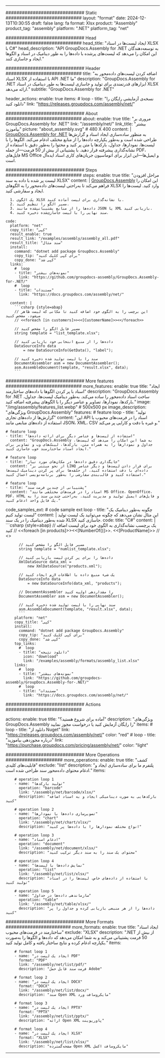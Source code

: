 



---
############################# Static ############################
layout: "format"
date:  2024-12-13T10:30:55
draft: false
lang: fa
format: Xlsx
product: "Assembly"
product_tag: "assembly"
platform: ".NET"
platform_tag: "net"

############################# Head ############################
head_title: "ایجاد لیست‌ها در اسناد XLSX با C#"
head_description: "API GroupDocs.Assembly for .NET به توسعه‌دهندگان این امکان را می‌دهد که لیست‌های پرشده با داده‌ها را به طور دینامیک در اسناد و الگوها ایجاد و جاسازی کنند."

############################# Header ############################
title: "اضافه کردن لیست‌های داده‌محور به اسناد XLSX با استفاده از API .NET ما" 
description: "GroupDocs.Assembly for .NET ابزارهای قدرتمندی برای تولید و جاسازی لیست‌ها به طور دینامیک در اسناد XLSX ارائه می‌دهد."
subtitle: "GroupDocs.Assembly for .NET" 

header_actions:
  enable: true
  items:
    #  loop
    - title: "نسخه‌ی آزمایشی رایگان را دانلود کنید"
      link: "https://releases.groupdocs.com/assembly/net/"
      
############################# About ############################
about:
    enable: true
    title: "مروری بر GroupDocs.Assembly for .NET"
    link: "/assembly/net/"
    link_title: "بیشتر بیاموزید"
    picture: "about_assembly.svg" # 480 X 400
    content: |
       [GroupDocs.Assembly for .NET](/assembly/net/) به منظور ساده‌سازی ایجاد اسناد و گزارش‌ها طراحی شده است و به‌طور یکپارچه داده‌ها را از منابع مختلف ادغام می‌کند. الگوها را با لیست‌ها، نمودارها، جداول، بارکدها یا متن پر کنید و محتوا را به‌طور دقیق با استفاده از نشانه‌گذاری پیشرفته قرار دهید. با پشتیبانی از بیش از 50 فرمت—از جمله PDF، فایل‌های MS Office و ایمیل‌ها—این ابزار برای اتوماسیون جریان‌های کاری اسناد ایده‌آل است.

############################# Steps ############################
steps:
    enable: true
    title: "مراحل افزودن لیست پر شده با داده به سند XLSX"
    content: |
      [GroupDocs.Assembly](/assembly/net/) این امکان را فراهم می‌کند تا به‌راحتی لیست‌های داده‌محور را به الگوهای XLSX وارد کنید. لیست‌ها را ایجاد و سفارشی کنید.
      
      1. یک الگوی XLSX با نشانه‌گذاری برای لیست آماده کنید.
      2. مسیر الگو را تنظیم کنید.
      3. داده‌ها را از منابع پشتیبانی‌شده مانند JSON یا XML بازیابی کنید.
      4. سند نهایی را با لیست جاسازی‌شده ذخیره کنید.
   
    code:
      platform: "net"
      copy_title: "کپی"
      result_enable: true
      result_link: "/examples/assembly/assembly_all.pdf"
      result_title: "سند مثال"
      install:
        command: "dotnet add package GroupDocs.Assembly"
        copy_tip: "برای کپی کلیک کنید"
        copy_done: "کپی شد"
      links:
        #  loop
        - title: "نمونه‌های بیشتر"
          link: "https://github.com/groupdocs-assembly/GroupDocs.Assembly-for-.NET/"
        #  loop
        - title: "مستندات"
          link: "https://docs.groupdocs.com/assembly/net/"
          
      content: |
        ```csharp {style=abap}
        // این برچسب را به الگوی خود اضافه کنید تا مکانی که لیست ظاهر می‌شود، مشخص کنید
        // <<foreach [in customers]>><<[CustomerName]>><</foreach>>

        // مسیر فایل الگو را مشخص کنید
        string template = "list_template.xlsx";

        // داده‌ها را از منبع انتخابی خود بازیابی کنید
        DataSourceInfo data 
            = new DataSourceInfo(GetData(), "label");

        // سند را با لیست تولید شده ذخیره کنید
        DocumentAssembler asm = new DocumentAssembler();
        asm.AssembleDocument(template, "result.xlsx", data);
        ```            

############################# More features ############################
more_features:
  enable: true
  title: "ایجاد اسناد با پر کردن الگوها با داده‌های ساختارمند"
  description: "GroupDocs.Assembly for .NET ساخت اسناد داده‌محور را ساده می‌کند. به‌طور دینامیک لیست‌ها، جداول، بارکدها، نمودارها، تصاویر و عناصر دیگر را با الگوهای پیشرفته اضافه کنید."
  image: "/img/assembly/features_list.webp" # 500x500 px
  image_description: "ویژگی‌های GroupDocs.Assembly"
  features:
    # feature loop
    - title: "تولید گزارش‌ها از داده‌های تجاری"
      content: "این API اسناد را در فرمت‌های محبوب با استفاده از داده‌های منابعی مانند JSON، XML، CSV و غیره با دقت و کارایی پر می‌کند."

    # feature loop
    - title: "استفاده از لیست‌ها و عناصر دیگر برای ارائه داده‌ها"
      content: "GroupDocs.Assembly به شما این امکان را می‌دهد که لیست‌ها، جداول و نمودارها را به همراه متن، بارکدها، لینک‌های وب و تصاویر برای ایجاد اسناد ساختارمند خوب جاسازی کنید."

    # feature loop
    - title: "جایگذاری دقیق داده‌ها در مکان‌های مورد نیاز"
      content: "از نحو مبتنی بر LINQ برای قرار دادن لیست‌ها و دیگر عناصر داده‌ای با دقت استفاده کنید. از حلقه‌ها برای پر کردن دینامیک لیست‌ها استفاده کنید و قالب‌بندی سفارشی را به‌طور برنامه‌نویسی اعمال کنید."

    # feature loop
    - title: "پشتیبانی از چندین فرمت سند"
      content: "اسناد را در فرمت‌های مختلفی مانند MS Office، OpenOffice، PDF، HTML و فایل‌های ایمیل تولید و مدیریت کنید. به‌راحتی چندین سند را به یک فایل واحد ادغام کنید."
      
  code_samples_ext:
    # code sample ext loop
    - title: "چگونه به‌طور دینامیک یک لیست تولید کنیم"
      content: |
        این مثال نشان می‌دهد که چگونه می‌توانید یک لیست تولید شده به‌طور دینامیک را در یک سند XLSX جاسازی کنید.
      code:
        title: "C#"
        content: |
          ```csharp {style=abap}
          // یک برچسب نشانه‌گذاری به الگوی خود برای لیست اضافه کنید
          // <<foreach [in products]>><<[NumberOf()]>>. <<[ProductName]>>
          // <</foreach>>

          // مسیر فایل الگو را مشخص کنید
          string template = "numlist_template.xlsx";

          // داده‌ها را برای پر کردن لیست بازیابی کنید
          XmlDataSource data_xml =
              new XmlDataSource("products.xml");

          // یک شیء منبع داده با اطلاعات لازم ایجاد کنید
          DataSourceInfo data 
              = new DataSourceInfo(data_xml, "products");

          // DocumentAssembler را مقداردهی اولیه کنید
          DocumentAssembler asm = new DocumentAssembler();

          // سند نهایی را با لیست تولید شده ذخیره کنید
          asm.AssembleDocument(template, "result.xlsx", data);
          ```
        platform: "net"
        copy_title: "کپی"
        install:
          command: "dotnet add package GroupDocs.Assembly"
          copy_tip: "برای کپی کلیک کنید"
          copy_done: "کپی شد"
        top_links:
          #  loop
          - title: "دانلود نتیجه"
            icon: "download"
            link: "/examples/assembly/formats/assembly_list.xlsx"
        links:
          #  loop
          - title: "نمونه‌های بیشتر"
            link: "https://github.com/groupdocs-assembly/GroupDocs.Assembly-for-.NET/"
          #  loop
          - title: "مستندات"
            link: "https://docs.groupdocs.com/assembly/net/"
            

            


############################# Actions ############################

actions:
  enable: true
  title: "آماده برای شروع هستید؟"
  description: "ویژگی‌های GroupDocs.Assembly را رایگان آزمایش کنید یا درخواست مجوز نمایید"
  items:
    #  loop
    - title: "دانلود از Nuget"
      link: "https://releases.groupdocs.com/assembly/net/"
      color: "red"
        #  loop
    - title: "درباره مجوزدهی بیاموزید"
      link: "https://purchase.groupdocs.com/pricing/assembly/net/"
      color: "light"


############################# More Operations #####################
more_operations:
    enable: true
    title: "کشف قابلیت‌های کلیدی"
    exclude: "list"
    description: "پلتفرم ما برای ساده‌سازی ایجاد و ادغام محتوای داده‌محور سند طراحی شده است."
    items: 
          
        # operation loop 1
        - name: "تولید بارکدها"
          operation: "barcode"
          link: "/assembly/net/barcode/xlsx/"
          description: "بارکدهایی به صورت دینامیکی ایجاد و به اسناد اضافه کنید"

        # operation loop 2
        - name: "تصویرسازی داده‌ها با نمودارها"
          operation: "chart"
          link: "/assembly/net/chart/xlsx/"
          description: "انواع مختلف نمودارها را با داده‌ها پر کنید"

        # operation loop 3
        - name: "ادغام اسناد"
          operation: "document"
          link: "/assembly/net/document/xlsx/"
          description: "محتوای یک سند را به سند دیگر ترکیب کنید"

        # operation loop 4
        - name: "نمایش داده‌ها با لیست‌ها"
          operation: "list"
          link: "/assembly/net/list/xlsx/"
          description: "با استفاده از داده‌های خاص، لیست‌ها را در اسناد تولید کنید"

        # operation loop 5
        - name: "سازماندهی داده‌ها در جداول"
          operation: "table"
          link: "/assembly/net/table/xlsx/"
          description: "داده‌ها را از هر منبعی بازیابی کرده و جداول را پر کنید"
         
          
############################# More Formats ########################
more_formats:
    enable: true
    title: "ایجاد اسناد ساختارمند در فرمت‌های محبوب"
    exclude: "XLSX"
    description: ".NET از بیش از 50 فرمت پشتیبانی می‌کند و به شما امکان می‌دهد که داده‌ها و الگوها را به‌صورت یکپارچه ادغام کرده و نتایج ساختار یافته و کامل تولید کنید."
    items: 
          
        # format loop 1
        - name: "ایجاد یک لیست در PDF"
          format: "PDF"
          link: "/assembly/net/list/pdf/"
          description: "فرمت سند قابل حمل Adobe"
          
        # format loop 2
        - name: "ایجاد یک لیست در DOCX"
          format: "DOCX"
          link: "/assembly/net/list/docx/"
          description: "سند Open XML مایکروسافت ورد"
          
        # format loop 3
        - name: "ایجاد یک لیست در PPTX"
          format: "PPTX"
          link: "/assembly/net/list/pptx/"
          description: "ارائه Open XML پاورپوینت"
          
        # format loop 4
        - name: "ایجاد یک لیست در XLSX"
          format: "XLSX"
          link: "/assembly/net/list/xlsx/"
          description: "صفحه‌گسترده Open XML مایکروسافت اکسل"


          

---